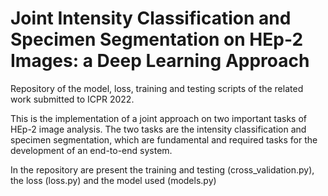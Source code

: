 # Joint Intensity Classification and Specimen Segmentation on HEp-2 Images: a Deep Learning Approach
Repository of the model, loss, training and testing scripts of the related work submitted to ICPR 2022.

This is the implementation of a joint approach on two important tasks of HEp-2 image analysis. The two tasks are the intensity classification and specimen segmentation, which are fundamental and required tasks for the development of an end-to-end system.

In the repository are present the training and testing (cross_validation.py), the loss (loss.py) and the model used (models.py)
